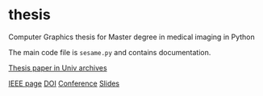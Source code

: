 # thesis
Computer Graphics thesis for Master degree in medical imaging in Python

The main code file is `sesame.py` and contains documentation.

[Thesis paper in Univ archives](http://www.cs.tau.ac.il/thesis/thesis/Yifrah.Shahar-MSc.pdf)

[IEEE page](https://ieeexplore.ieee.org/document/6867883)
[DOI](https://doi.org/10.1109/ISBI.2014.6867883)
[Conference](https://archives.embs.org/wp-content/archives/ISBI/2014/)
[Slides](https://www.dropbox.com/scl/fi/r74fom7x6zrf7b8g9fngx/Thesis.ppsx?dl=0&rlkey=q7flrrd5dxralwcwv3njs8if0)

